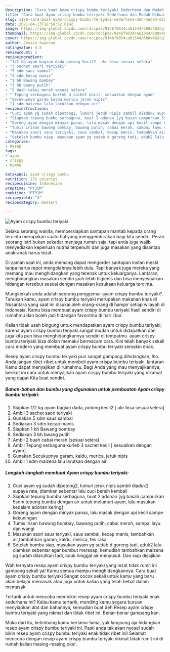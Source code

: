 ```yaml
---
description: "Cara buat Ayam crispy bumbu teriyaki Sederhana dan Mudah Dibuat"
title: "Cara buat Ayam crispy bumbu teriyaki Sederhana dan Mudah Dibuat"
slug: 1180-cara-buat-ayam-crispy-bumbu-teriyaki-sederhana-dan-mudah-dibuat
date: 2021-04-13T18:58:52.014Z
image: https://img-global.cpcdn.com/recipes/9146f9034ca61344/680x482cq70/ayam-crispy-bumbu-teriyaki-foto-resep-utama.jpg
thumbnail: https://img-global.cpcdn.com/recipes/9146f9034ca61344/680x482cq70/ayam-crispy-bumbu-teriyaki-foto-resep-utama.jpg
cover: https://img-global.cpcdn.com/recipes/9146f9034ca61344/680x482cq70/ayam-crispy-bumbu-teriyaki-foto-resep-utama.jpg
author: Jessie Swanson
ratingvalue: 4.5
reviewcount: 3
recipeingredient:
- "1/2 kg ayam bagian dada potong kecil2  ukr bisa sesuai selera"
- "3 sachet saori teriyaki"
- "5 sdm saus sambal"
- "3 sdm kecap manis"
- "1 bh Bawang bombay"
- "3 bh bwang putih"
- "2 buah cabai merah sesuai selera"
- " Tepung serbaguna kurleb 3 sachet kecil  sesuaikan dengan ayam"
- "Secukupnya garam kaldu merica jeruk nipis"
- "1 sdm maizena lalu larutkan dengan air"
recipeinstructions:
- "Cuci ayam yg sudah dipotong2, lumuri jeruk nipis sambil diaduk2 supaya rata, diamkan sebentar lalu cuci bersih kembali"
- "Siapkan tepung bumbu serbaguna, buat 2 adonan [yg basah campurkan 5sdm tepung bumbu dengan air untuk melumuri ayam, lalu masukan kedalam adonan kering]"
- "Goreng ayam dengan minyak panas, lalu masak dengan api kecil sampe kekuningan"
- "Tumis irisan bawang bombay, bawang putih, cabai merah, sampai layu dan wangi"
- "Masukan saori saus teriyaki, saus sambal, kecap manis, tambahkan air,tambahkan garam, kaldu, merica, tes rasa"
- "Setelah bumbu siap, masukan ayam yg sudab d goreng tadi, aduk2 lalu diamkan sebentar agar bumbut meresap, kemudian tambahkan maizena yg sudah dilarutkan tadi, aduk hinggal air menyusut. Dan siap disajikan"
categories:
- Resep
tags:
- ayam
- crispy
- bumbu

katakunci: ayam crispy bumbu 
nutrition: 275 calories
recipecuisine: Indonesian
preptime: "PT35M"
cooktime: "PT31M"
recipeyield: "3"
recipecategory: Dessert

---
```



![Ayam crispy bumbu teriyaki](https://img-global.cpcdn.com/recipes/9146f9034ca61344/680x482cq70/ayam-crispy-bumbu-teriyaki-foto-resep-utama.jpg)

Selaku seorang wanita, mempersiapkan santapan mantab kepada orang tercinta merupakan suatu hal yang menggembirakan bagi kita sendiri. Peran seorang istri bukan sekadar menjaga rumah saja, tapi anda juga wajib menyediakan keperluan nutrisi terpenuhi dan juga masakan yang disantap anak-anak harus lezat.

Di zaman  saat ini, anda memang dapat mengorder santapan instan meski tanpa harus repot mengolahnya lebih dulu. Tapi banyak juga mereka yang memang mau menghidangkan yang terenak untuk keluarganya. Lantaran, menghidangkan masakan sendiri jauh lebih higienis dan bisa menyesuaikan hidangan tersebut sesuai dengan masakan kesukaan keluarga tercinta. 



Mungkinkah anda adalah seorang penggemar ayam crispy bumbu teriyaki?. Tahukah kamu, ayam crispy bumbu teriyaki merupakan makanan khas di Nusantara yang saat ini disukai oleh orang-orang di hampir setiap wilayah di Indonesia. Kamu bisa membuat ayam crispy bumbu teriyaki hasil sendiri di rumahmu dan boleh jadi hidangan favoritmu di hari libur.

Kalian tidak usah bingung untuk mendapatkan ayam crispy bumbu teriyaki, karena ayam crispy bumbu teriyaki sangat mudah untuk didapatkan dan juga kita pun bisa menghidangkannya sendiri di tempatmu. ayam crispy bumbu teriyaki bisa diolah memalui bermacam cara. Kini telah banyak sekali cara modern yang membuat ayam crispy bumbu teriyaki semakin enak.

Resep ayam crispy bumbu teriyaki pun sangat gampang dihidangkan, lho. Anda jangan ribet-ribet untuk membeli ayam crispy bumbu teriyaki, lantaran Kamu dapat menyajikan di rumahmu. Bagi Anda yang mau menyajikannya, berikut ini cara untuk menyajikan ayam crispy bumbu teriyaki yang nikamat yang dapat Kita buat sendiri.

<!--inarticleads1-->

##### Bahan-bahan dan bumbu yang digunakan untuk pembuatan Ayam crispy bumbu teriyaki:

1. Siapkan 1/2 kg ayam bagian dada, potong kecil2 [ ukr bisa sesuai selera]
1. Ambil 3 sachet saori teriyaki
1. Gunakan 5 sdm saus sambal
1. Sediakan 3 sdm kecap manis
1. Siapkan 1 bh Bawang bombay
1. Sediakan 3 bh bwang putih
1. Ambil 2 buah cabai merah [sesuai selera]
1. Ambil  Tepung serbaguna kurleb 3 sachet kecil [ sesuaikan dengan ayam]
1. Gunakan Secukupnya garam, kaldu, merica, jeruk nipis
1. Ambil 1 sdm maizena lalu larutkan dengan air




<!--inarticleads2-->

##### Langkah-langkah membuat Ayam crispy bumbu teriyaki:

1. Cuci ayam yg sudah dipotong2, lumuri jeruk nipis sambil diaduk2 supaya rata, diamkan sebentar lalu cuci bersih kembali
1. Siapkan tepung bumbu serbaguna, buat 2 adonan [yg basah campurkan 5sdm tepung bumbu dengan air untuk melumuri ayam, lalu masukan kedalam adonan kering]
1. Goreng ayam dengan minyak panas, lalu masak dengan api kecil sampe kekuningan
1. Tumis irisan bawang bombay, bawang putih, cabai merah, sampai layu dan wangi
1. Masukan saori saus teriyaki, saus sambal, kecap manis, tambahkan air,tambahkan garam, kaldu, merica, tes rasa
1. Setelah bumbu siap, masukan ayam yg sudab d goreng tadi, aduk2 lalu diamkan sebentar agar bumbut meresap, kemudian tambahkan maizena yg sudah dilarutkan tadi, aduk hinggal air menyusut. Dan siap disajikan




Wah ternyata resep ayam crispy bumbu teriyaki yang lezat tidak rumit ini gampang sekali ya! Kamu semua mampu menghidangkannya. Cara buat ayam crispy bumbu teriyaki Sangat cocok sekali untuk kamu yang baru akan belajar memasak atau juga untuk kalian yang telah hebat dalam memasak.

Tertarik untuk mencoba membikin resep ayam crispy bumbu teriyaki enak sederhana ini? Kalau kamu tertarik, mending kamu segera buruan menyiapkan alat dan bahannya, kemudian buat deh Resep ayam crispy bumbu teriyaki yang nikmat dan tidak ribet ini. Benar-benar gampang kan. 

Maka dari itu, ketimbang kamu berlama-lama, yuk langsung aja hidangkan resep ayam crispy bumbu teriyaki ini. Pasti anda tak akan nyesel sudah bikin resep ayam crispy bumbu teriyaki enak tidak ribet ini! Selamat mencoba dengan resep ayam crispy bumbu teriyaki nikmat tidak rumit ini di rumah kalian masing-masing,oke!.

